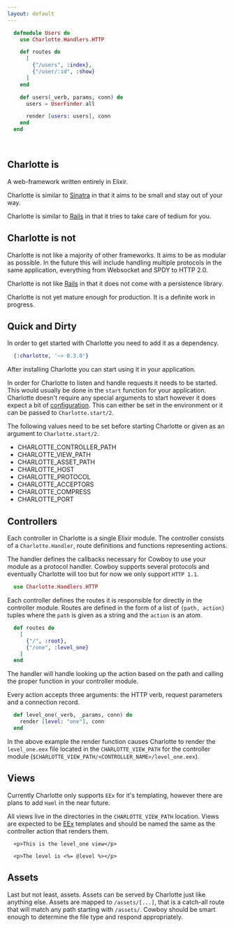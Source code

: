 ```yaml
---
layout: default
---
```


```elixir
  defmodule Users do  
    use Charlotte.Handlers.HTTP  

    def routes do
      [
        {"/users", :index},
        {"/user/:id", :show}
      ]
    end

    def users(_verb, params, conn) do
      users = UserFinder.all

      render [users: users], conn
    end
  end
```  

<br />

## Charlotte is

A web-framework written entirely in Elixir.  

Charlotte is similar to [Sinatra](http://www.sinatrarb.com/) in
that it aims to be small and stay out of your way.  

Charlotte is similar to [Rails](http://rubyonrails.org/) in that
it tries to take care of tedium for you.  

## Charlotte is not

Charlotte is not like a majority of other frameworks. It aims
to be as modular as possible.  In the future this will include
handling multiple protocols in the same application, everything
from Websocket and SPDY to HTTP 2.0.  

Charlotte is not like [Rails](http://rubyonrails.org/) in that
it does not come with a persistence library.  

Charlotte is not yet mature enough for production.  It is a
definite work in progress.  

## Quick and Dirty

In order to get started with Charlotte you need to add it as a
dependency.

```elixir
  {:charlotte, '~> 0.3.0'}
```

After installing Charlotte you can start using it in your
application.  

In order for Charlotte to listen and handle requests it needs
to be started. This would usually be done in the `start` function
for your application. Charlotte doesn't require any special
arguments to start however it does expect a bit of [configuration](https://github.com/LeakyBucket/charlotte#configuration).
This can either be set in the environment or it can be passed to
`Charlotte.start/2`.  

The following values need to be set before starting Charlotte or
given as an argument to `Charlotte.start/2`.  

* CHARLOTTE\_CONTROLLER\_PATH
* CHARLOTTE\_VIEW\_PATH
* CHARLOTTE\_ASSET\_PATH
* CHARLOTTE\_HOST
* CHARLOTTE\_PROTOCOL
* CHARLOTTE\_ACCEPTORS
* CHARLOTTE\_COMPRESS
* CHARLOTTE\_PORT

## Controllers

Each controller in Charlotte is a single Elixir module. The
controller consists of a `Charlotte.Handler`, route definitions
and functions representing actions.  

The handler defines the callbacks necessary for Cowboy to use
your module as a protocol handler.  Cowboy supports several
protocols and eventually Charlotte will too but for now we only
support `HTTP 1.1`.  

```elixir
  use Charlotte.Handlers.HTTP
```

Each controller defines the routes it is responsible for directly
in the controller module. Routes are defined in the form of a
list of `{path, action}` tuples where the `path` is given as a
string and the `action` is an atom.

```elixir
  def routes do
    [
      {"/", :root},
      {"/one", :level_one}
    ]
  end
```

The handler will handle looking up the action based on the path
and calling the proper function in your controller module.  

Every action accepts three arguments: the HTTP verb, request
parameters and a connection record.

```elixir
  def level_one(_verb, _params, conn) do
    render [level: "one"], conn
  end
```

In the above example the render function causes Charlotte to
render the `level_one.eex` file located in the `CHARLOTTE_VIEW_PATH`
for the controller module (`$CHARLOTTE_VIEW_PATH/<CONTROLLER_NAME>/level_one.eex`).  

## Views

Currently Charlotte only supports `EEx` for it's templating,
however there are plans to add `Haml` in the near future.  

All views live in the directories in the `CHARLOTTE_VIEW_PATH`
location.  Views are expected to be [EEx](http://elixir-lang.org/docs/stable/eex/)
templates and should be named the same as the controller action
that renders them.

```erb
  <p>This is the level_one view</p>

  <p>The level is <%= @level %></p>
```

## Assets

Last but not least, assets. Assets can be served by Charlotte
just like anything else. Assets are mapped to `/assets/[...]`,
that is a catch-all route that will match any path starting
with `/assets/`.  Cowboy should be smart enough to determine
the file type and respond appropriately.
